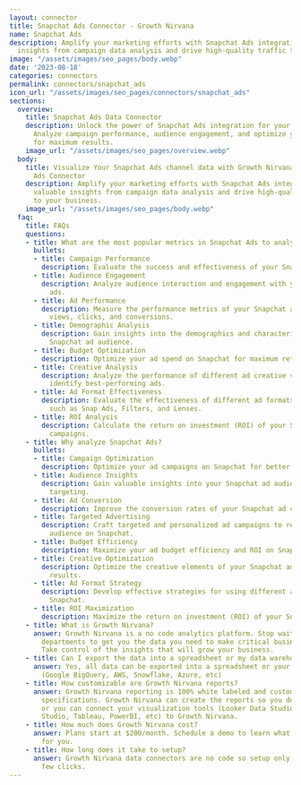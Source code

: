 ```yaml
---
layout: connector
title: Snapchat Ads Connector - Growth Nirvana
name: Snapchat Ads
description: Amplify your marketing efforts with Snapchat Ads integration. Gain valuable
  insights from campaign data analysis and drive high-quality traffic to your business.
image: "/assets/images/seo_pages/body.webp"
date: '2023-08-18'
categories: connectors
permalink: connectors/snapchat_ads
icon_url: "/assets/images/seo_pages/connectors/snapchat_ads"
sections:
  overview:
    title: Snapchat Ads Data Connector
    description: Unlock the power of Snapchat Ads integration for your marketing strategies.
      Analyze campaign performance, audience engagement, and optimize your ad spend
      for maximum results.
    image_url: "/assets/images/seo_pages/overview.webp"
  body:
    title: Visualize Your Snapchat Ads channel data with Growth Nirvana's Snapchat
      Ads Connector
    description: Amplify your marketing efforts with Snapchat Ads integration. Gain
      valuable insights from campaign data analysis and drive high-quality traffic
      to your business.
    image_url: "/assets/images/seo_pages/body.webp"
  faq:
    title: FAQs
    questions:
    - title: What are the most popular metrics in Snapchat Ads to analyze?
      bullets:
      - title: Campaign Performance
        description: Evaluate the success and effectiveness of your Snapchat ad campaigns.
      - title: Audience Engagement
        description: Analyze audience interaction and engagement with your Snapchat
          ads.
      - title: Ad Performance
        description: Measure the performance metrics of your Snapchat ads, including
          views, clicks, and conversions.
      - title: Demographic Analysis
        description: Gain insights into the demographics and characteristics of your
          Snapchat ad audience.
      - title: Budget Optimization
        description: Optimize your ad spend on Snapchat for maximum return on investment.
      - title: Creative Analysis
        description: Analyze the performance of different ad creative variations to
          identify best-performing ads.
      - title: Ad Format Effectiveness
        description: Evaluate the effectiveness of different ad formats on Snapchat,
          such as Snap Ads, Filters, and Lenses.
      - title: ROI Analysis
        description: Calculate the return on investment (ROI) of your Snapchat ad
          campaigns.
    - title: Why analyze Snapchat Ads?
      bullets:
      - title: Campaign Optimization
        description: Optimize your ad campaigns on Snapchat for better performance.
      - title: Audience Insights
        description: Gain valuable insights into your Snapchat ad audience for better
          targeting.
      - title: Ad Conversion
        description: Improve the conversion rates of your Snapchat ad campaigns.
      - title: Targeted Advertising
        description: Craft targeted and personalized ad campaigns to reach your desired
          audience on Snapchat.
      - title: Budget Efficiency
        description: Maximize your ad budget efficiency and ROI on Snapchat.
      - title: Creative Optimization
        description: Optimize the creative elements of your Snapchat ads for better
          results.
      - title: Ad Format Strategy
        description: Develop effective strategies for using different ad formats on
          Snapchat.
      - title: ROI Maximization
        description: Maximize the return on investment (ROI) of your Snapchat ad campaigns.
    - title: What is Growth Nirvana?
      answer: Growth Nirvana is a no code analytics platform. Stop waiting for other
        departments to get you the data you need to make critical business decisions.
        Take control of the insights that will grow your business.
    - title: Can I export the data into a spreadsheet or my data warehouse?
      answer: Yes, all data can be exported into a spreadsheet or your data warehouse
        (Google BigQuery, AWS, Snowflake, Azure, etc)
    - title: How customizable are Growth Nirvana reports?
      answer: Growth Nirvana reporting is 100% white labeled and customized to your
        specifications. Growth Nirvana can create the reports so you don’t have to
        or you can connect your visualization tools (Looker Data Studio/Google Data
        Studio, Tableau, PowerBI, etc) to Growth Nirvana.
    - title: How much does Growth Nirvana cost?
      answer: Plans start at $200/month. Schedule a demo to learn what plan is best
        for you.
    - title: How long does it take to setup?
      answer: Growth Nirvana data connectors are no code so setup only requires a
        few clicks.
---
```

